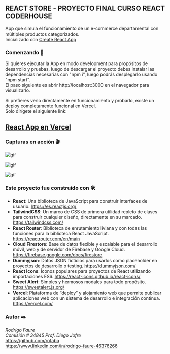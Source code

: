 ## REACT STORE - PROYECTO FINAL CURSO REACT CODERHOUSE

App que simula el funcionamiento de un e-commerce departamental con múltiples productos categorizados.  
 Inicializado con [Create React App](https://github.com/facebook/create-react-app)

### Comenzando 🚀

Si quieres ejecutar la App en modo development para propósitos de desarrollo y pruebas, luego de descargar el proyecto debes instalar las dependencias necesarias con "npm i", luego podrás desplegarlo usando "npm start".  
El paso siguiente es abrir http://localhost:3000 en el navegador para visualizarlo.

Si prefieres verlo directamente en funcionamiento y probarlo, existe un deploy completamente funcional en Vercel.  
Solo dirígete el siguiente link:

## [React App en Vercel](https://coder-react-app-rodrigofaure.vercel.app/)

### Capturas en acción 🎬

![gif](https://media.giphy.com/media/Jvvqayouquv6pMjhC9/giphy.gif)

![gif](https://media.giphy.com/media/cTN9JJmZc7WEcMVLCq/giphy.gif)

![gif](https://media.giphy.com/media/IOZ8rCFCVB6bLuu0LL/giphy.gif)

### Este proyecto fue construido con 🛠️

- **React**: Una biblioteca de JavaScript para construir interfaces de usuario. https://es.reactjs.org/
- **TailwindCSS**: Un marco de CSS de primera utilidad repleto de clases para construir cualquier diseño, directamente en su marcado. https://tailwindcss.com/
- **React Router**: Biblioteca de enrutamiento liviana y con todas las funciones para la biblioteca React JavaScript. https://reactrouter.com/en/main
- **Cloud Firestore**: Base de datos flexible y escalable para el desarrollo móvil, web y de servidor de Firebase y Google Cloud. https://firebase.google.com/docs/firestore
- **Dummyjson**: Datos JSON ficticios para usarlos como placeholder en proyectos de desarrollo o testing. https://dummyjson.com/
- **React Icons**: Íconos populares para proyectos de React utilizando importaciones ES6. https://react-icons.github.io/react-icons/
- **Sweet Alert**: Simples y hermosos modales para todo propósito. https://sweetalert.js.org/
- **Vercel**: Plataforma de “deploy” y alojamiento web que permite publicar aplicaciones web con un sistema de desarrollo e integración contínua. https://vercel.com/

### Autor ✒️

_Rodrigo Faure_  
_Comisión # 34845 Prof. Diego Jofre_  
https://github.com/rofaba  
https://www.linkedin.com/in/rodrigo-faure-46376266
